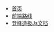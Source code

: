 * [首页](/)
* [前端路线](https://objtube.github.io/front-end-roadmap/#/) 
* [登峰造极Js文档](https://zh.javascript.info/) 


